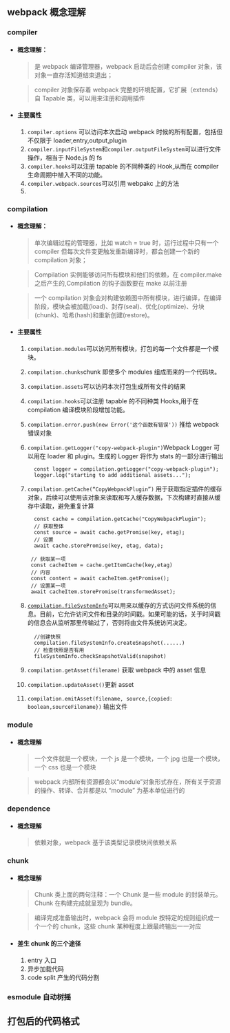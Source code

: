 ## webpack 概念理解

### compiler

- #### 概念理解：

  > 是 webpack 编译管理器，webpack 启动后会创建 compiler 对象，该对象一直存活知道结束退出；

  > compiler 对象保存着 webpack 完整的环境配置，它扩展（extends）自 Tapable 类，可以用来注册和调用插件

- #### 主要属性
  1. `compiler.options` 可以访问本次启动 webpack 时候的所有配置，包括但不仅限于 loader,entry,output,plugin
  2. `compiler.inputFileSystem`和`compiler.outputFileSystem`可以进行文件操作，相当于 Node.js 的 fs
  3. `compiler.hooks`可以注册 tapable 的不同种类的 Hook,从而在 compiler 生命周期中植入不同的功能。
  4. `compiler.webpack.sources`可以引用 webpakc 上的方法
  5.

### compilation

- #### 概念理解：

  > 单次编辑过程的管理器，比如 watch = true 时，运行过程中只有一个 compiler 但每次文件变更触发重新编译时，都会创建一个新的 compilation 对象；

  > Compilation 实例能够访问所有模块和他们的依赖，在 compiler.make 之后产生的,Compilation 的钩子函数要在 make 以前注册

  > 一个 compilation 对象会对构建依赖图中所有模块，进行编译，在编译阶段，模块会被加载(load)、封存(seal)、优化(optimize)、分块(chunk)、哈希(hash)和重新创建(restore)。

- #### 主要属性

  1. `compilation.modules`可以访问所有模块，打包的每一个文件都是一个模块。
  2. `compilation.chunks`chunk 即使多个 modules 组成而来的一个代码块。
  3. `compilation.assets`可以访问本次打包生成所有文件的结果
  4. `compilation.hooks`可以注册 tapable 的不同种类 Hooks,用于在 compilation 编译模块阶段增加功能。
  5. `compilation.error.push(new Error('这个函数有错误'))` 推给 webpack 错误对象
  6. `compilation.getLogger("copy-webpack-plugin")`Webpack Logger 可以用在 loader 和 plugin。生成的 Logger 将作为 stats 的一部分进行输出
     ```
       const logger = compilation.getLogger("copy-webpack-plugin");
       logger.log("starting to add additional assets...");
     ```
  7. `compilation.getCache(“CopyWebpackPlugin”)` 用于获取指定插件的缓存对象，后续可以使用该对象来读取和写入缓存数据，下次构建时直接从缓存中读取，避免重复计算

     ```
       const cache = compilation.getCache("CopyWebpackPlugin");
       // 获取整体
       const source = await cache.getPromise(key, etag);
       // 设置
       await cache.storePromise(key, etag, data);

      // 获取某一项
      const cacheItem = cache.getItemCache(key,etag)
      // 内容
      const content = await cacheItem.getPromise();
      // 设置某一项
      await cacheItem.storePromise(transformedAsset);

     ```

  8. [`compilation.fileSystemInfo`](https://webpack.docschina.org/blog/2020-10-10-webpack-5-release/#compilationfilesysteminfo)可以用来以缓存的方式访问文件系统的信息。目前，它允许访问文件和目录的时间戳。如果可能的话，关于时间戳的信息会从监听那里传输过了，否则将由文件系统访问决定。

     ```
       //创建快照
       compilation.fileSystemInfo.createSnapshot(......)
       // 检查快照是否有用
       fileSystemInfo.checkSnapshotValid(snapshot)
     ```

  9. `compilation.getAsset(filename)` 获取 webpack 中的 asset 信息
  10. `compilation.updateAsset()`更新 asset
  11. `compilation.emitAsset(filename, source,{copied: boolean,sourceFilename})` 输出文件

### module

- #### 概念理解

  > 一个文件就是一个模块，一个 js 是一个模块，一个 jpg 也是一个模块，一个 css 也是一个模块

  > webpack 内部所有资源都会以“module”对象形式存在，所有关于资源的操作、转译、合并都是以 “module” 为基本单位进行的

### dependence

- #### 概念理解
  > 依赖对象，webpack 基于该类型记录模块间依赖关系

### chunk

- #### 概念理解

  > Chunk 类上面的两句注释：一个 Chunk 是一些 module 的封装单元。Chunk 在构建完成就呈现为 bundle。

  > 编译完成准备输出时，webpack 会将 module 按特定的规则组织成一个一个的 chunk，这些 chunk 某种程度上跟最终输出一一对应

- #### 差生 chunk 的三个途径
  1. entry 入口
  2. 异步加载代码
  3. code split 产生的代码分割

### esmodule 自动树摇

## 打包后的代码格式
